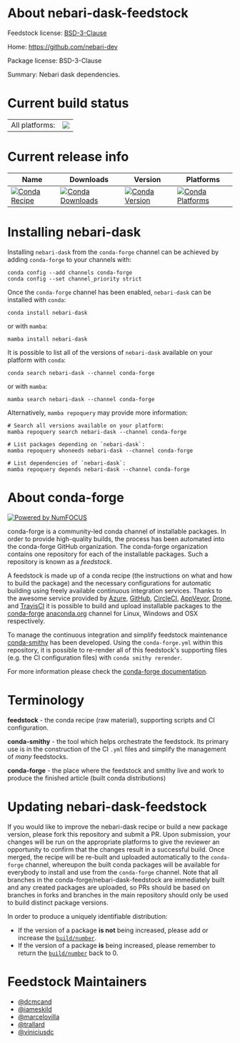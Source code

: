 About nebari-dask-feedstock
===========================

Feedstock license: [BSD-3-Clause](https://github.com/conda-forge/nebari-dask-feedstock/blob/main/LICENSE.txt)

Home: https://github.com/nebari-dev

Package license: BSD-3-Clause

Summary: Nebari dask dependencies.

Current build status
====================


<table><tr><td>All platforms:</td>
    <td>
      <a href="https://dev.azure.com/conda-forge/feedstock-builds/_build/latest?definitionId=17766&branchName=main">
        <img src="https://dev.azure.com/conda-forge/feedstock-builds/_apis/build/status/nebari-dask-feedstock?branchName=main">
      </a>
    </td>
  </tr>
</table>

Current release info
====================

| Name | Downloads | Version | Platforms |
| --- | --- | --- | --- |
| [![Conda Recipe](https://img.shields.io/badge/recipe-nebari--dask-green.svg)](https://anaconda.org/conda-forge/nebari-dask) | [![Conda Downloads](https://img.shields.io/conda/dn/conda-forge/nebari-dask.svg)](https://anaconda.org/conda-forge/nebari-dask) | [![Conda Version](https://img.shields.io/conda/vn/conda-forge/nebari-dask.svg)](https://anaconda.org/conda-forge/nebari-dask) | [![Conda Platforms](https://img.shields.io/conda/pn/conda-forge/nebari-dask.svg)](https://anaconda.org/conda-forge/nebari-dask) |

Installing nebari-dask
======================

Installing `nebari-dask` from the `conda-forge` channel can be achieved by adding `conda-forge` to your channels with:

```
conda config --add channels conda-forge
conda config --set channel_priority strict
```

Once the `conda-forge` channel has been enabled, `nebari-dask` can be installed with `conda`:

```
conda install nebari-dask
```

or with `mamba`:

```
mamba install nebari-dask
```

It is possible to list all of the versions of `nebari-dask` available on your platform with `conda`:

```
conda search nebari-dask --channel conda-forge
```

or with `mamba`:

```
mamba search nebari-dask --channel conda-forge
```

Alternatively, `mamba repoquery` may provide more information:

```
# Search all versions available on your platform:
mamba repoquery search nebari-dask --channel conda-forge

# List packages depending on `nebari-dask`:
mamba repoquery whoneeds nebari-dask --channel conda-forge

# List dependencies of `nebari-dask`:
mamba repoquery depends nebari-dask --channel conda-forge
```


About conda-forge
=================

[![Powered by
NumFOCUS](https://img.shields.io/badge/powered%20by-NumFOCUS-orange.svg?style=flat&colorA=E1523D&colorB=007D8A)](https://numfocus.org)

conda-forge is a community-led conda channel of installable packages.
In order to provide high-quality builds, the process has been automated into the
conda-forge GitHub organization. The conda-forge organization contains one repository
for each of the installable packages. Such a repository is known as a *feedstock*.

A feedstock is made up of a conda recipe (the instructions on what and how to build
the package) and the necessary configurations for automatic building using freely
available continuous integration services. Thanks to the awesome service provided by
[Azure](https://azure.microsoft.com/en-us/services/devops/), [GitHub](https://github.com/),
[CircleCI](https://circleci.com/), [AppVeyor](https://www.appveyor.com/),
[Drone](https://cloud.drone.io/welcome), and [TravisCI](https://travis-ci.com/)
it is possible to build and upload installable packages to the
[conda-forge](https://anaconda.org/conda-forge) [anaconda.org](https://anaconda.org/)
channel for Linux, Windows and OSX respectively.

To manage the continuous integration and simplify feedstock maintenance
[conda-smithy](https://github.com/conda-forge/conda-smithy) has been developed.
Using the ``conda-forge.yml`` within this repository, it is possible to re-render all of
this feedstock's supporting files (e.g. the CI configuration files) with ``conda smithy rerender``.

For more information please check the [conda-forge documentation](https://conda-forge.org/docs/).

Terminology
===========

**feedstock** - the conda recipe (raw material), supporting scripts and CI configuration.

**conda-smithy** - the tool which helps orchestrate the feedstock.
                   Its primary use is in the construction of the CI ``.yml`` files
                   and simplify the management of *many* feedstocks.

**conda-forge** - the place where the feedstock and smithy live and work to
                  produce the finished article (built conda distributions)


Updating nebari-dask-feedstock
==============================

If you would like to improve the nebari-dask recipe or build a new
package version, please fork this repository and submit a PR. Upon submission,
your changes will be run on the appropriate platforms to give the reviewer an
opportunity to confirm that the changes result in a successful build. Once
merged, the recipe will be re-built and uploaded automatically to the
`conda-forge` channel, whereupon the built conda packages will be available for
everybody to install and use from the `conda-forge` channel.
Note that all branches in the conda-forge/nebari-dask-feedstock are
immediately built and any created packages are uploaded, so PRs should be based
on branches in forks and branches in the main repository should only be used to
build distinct package versions.

In order to produce a uniquely identifiable distribution:
 * If the version of a package **is not** being increased, please add or increase
   the [``build/number``](https://docs.conda.io/projects/conda-build/en/latest/resources/define-metadata.html#build-number-and-string).
 * If the version of a package **is** being increased, please remember to return
   the [``build/number``](https://docs.conda.io/projects/conda-build/en/latest/resources/define-metadata.html#build-number-and-string)
   back to 0.

Feedstock Maintainers
=====================

* [@dcmcand](https://github.com/dcmcand/)
* [@iameskild](https://github.com/iameskild/)
* [@marcelovilla](https://github.com/marcelovilla/)
* [@trallard](https://github.com/trallard/)
* [@viniciusdc](https://github.com/viniciusdc/)

